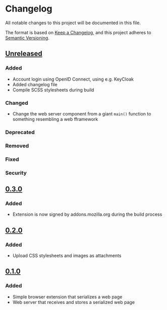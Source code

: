 # Changelog
All notable changes to this project will be documented in this file.

The format is based on [Keep a Changelog](https://keepachangelog.com/en/1.0.0/),
and this project adheres to [Semantic Versioning](https://semver.org/spec/v2.0.0.html).

## [Unreleased]
### Added
- Account login using OpenID Connect, using e.g. KeyCloak
- Added changelog file
- Compile SCSS stylesheets during build

### Changed
- Change the web server component from a giant `main()` function to something resembling a web fframework

### Deprecated

### Removed

### Fixed

### Security

## [0.3.0]
### Added
- Extension is now signed by addons.mozilla.org during the build process

## [0.2.0]
### Added
- Upload CSS stylesheets and images as attachments

## [0.1.0]
### Added
- Simple browser extension that serializes a web page
- Web server that receives and stores a serialized web page

[Unreleased]: https://github.com/thijzert/doc-hoarder/compare/v0.3.0...HEAD
[0.3.0]: https://github.com/thijzert/doc-hoarder/compare/v0.2.0...v0.3.0
[0.2.0]: https://github.com/thijzert/doc-hoarder/compare/v0.1.0...v0.2.0
[0.1.0]: https://github.com/thijzert/doc-hoarder/releases/tag/v0.1.0


